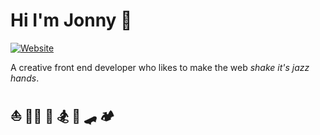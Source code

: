 # Hi I'm Jonny 👋

[![Website](https://img.shields.io/website?label=jonsnow.world&style=for-the-badge&color=c3fffa&url=https%3A%2F%2Fjonsnow.world)](https://jonsnow.world)

A creative front end developer who likes to make the web *shake it's jazz hands*.

## ⛵ 🏄‍♂️ 🌊 🏂 🍻 🛹 🏕️
